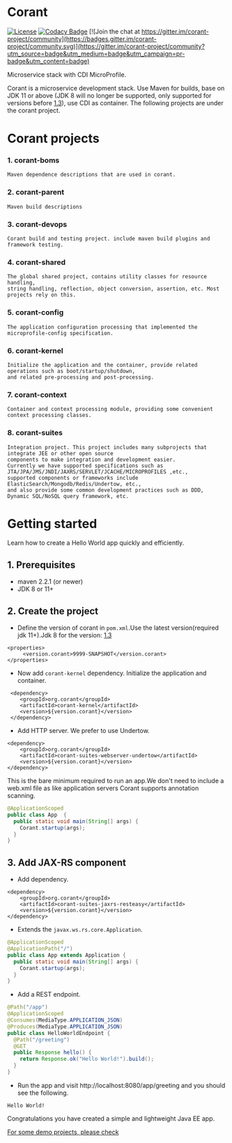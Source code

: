 # Corant

[![License](https://img.shields.io/:license-Apache2-blue.svg)](http://www.apache.org/licenses/LICENSE-2.0)
[![Codacy Badge](https://api.codacy.com/project/badge/Grade/7cfd816c14d94bbd9d34198fa0a306ab)](https://app.codacy.com/manual/finesoft/corant?utm_source=github.com&utm_medium=referral&utm_content=finesoft/corant&utm_campaign=Badge_Grade_Dashboard) [![Join the chat at https://gitter.im/corant-project/community](https://badges.gitter.im/corant-project/community.svg)](https://gitter.im/corant-project/community?utm_source=badge&utm_medium=badge&utm_campaign=pr-badge&utm_content=badge)

Microservice stack with CDI MicroProfile.

Corant is a microservice development stack. Use Maven for builds, base on JDK 11 or above
(JDK 8 will no longer be supported, only supported for versions before [1.3](https://github.com/finesoft/corant/tree/1.3)), use CDI as container.
The following projects are under the corant project.
# Corant projects
### 1. corant-boms
```text
Maven dependence descriptions that are used in corant.
```
### 2. corant-parent
```text
Maven build descriptions
```
### 3. corant-devops
```text
Corant build and testing project. include maven build plugins and framework testing.
``` 
### 4. corant-shared
```text
The global shared project, contains utility classes for resource handling, 
string handling, reflection, object conversion, assertion, etc. Most projects rely on this.    
``` 
### 5. corant-config
```text
The application configuration processing that implemented the microprofile-config specification.
``` 
### 6. corant-kernel
```text
Initialize the application and the container, provide related operations such as boot/startup/shutdown, 
and related pre-processing and post-processing.
``` 
### 7. corant-context 
```text
Container and context processing module, providing some convenient context processing classes.
```
### 8. corant-suites
```text
Integration project. This project includes many subprojects that integrate JEE or other open source 
components to make integration and development easier. 
Currently we have supported specifications such as JTA/JPA/JMS/JNDI/JAXRS/SERVLET/JCACHE/MICROPROFILES ,etc., 
supported components or frameworks include ElasticSearch/Mongodb/Redis/Undertow, etc., 
and also provide some common development practices such as DDD, Dynamic SQL/NoSQL query framework, etc.
``` 


# Getting started
Learn how to create a Hello World app quickly and efficiently.
## 1. Prerequisites
* maven 2.2.1 (or newer)
* JDK 8 or 11+
## 2. Create the project
* Define the version of corant in `pom.xml`.Use the latest version(required jdk 11+).Jdk 8 for the version: [1.3](https://github.com/finesoft/corant/tree/1.3)
```
<properties>
     <version.corant>9999-SNAPSHOT</version.corant>
</properties>
```
* Now add `corant-kernel` dependency. Initialize the application and container.
```
 <dependency>
    <groupId>org.corant</groupId>
    <artifactId>corant-kernel</artifactId>
    <version>${version.corant}</version>
 </dependency>
``` 
* Add HTTP server. We prefer to use Undertow.
```
<dependency>
    <groupId>org.corant</groupId>
    <artifactId>corant-suites-webserver-undertow</artifactId>
    <version>${version.corant}</version>
</dependency>
```
This is the bare minimum required to run an app.We don't need to include a web.xml file as like application servers Corant supports annotation scanning.
```java
@ApplicationScoped
public class App  {
  public static void main(String[] args) {
    Corant.startup(args);
  }
}
```
## 3. Add JAX-RS component
* Add dependency.
```
<dependency>
    <groupId>org.corant</groupId>
    <artifactId>corant-suites-jaxrs-resteasy</artifactId>
    <version>${version.corant}</version>
</dependency>
```
* Extends the `javax.ws.rs.core.Application`.
```java
@ApplicationScoped
@ApplicationPath("/")
public class App extends Application {
  public static void main(String[] args) {
    Corant.startup(args);
  }
}
```
* Add a REST endpoint.
```java
@Path("/app")
@ApplicationScoped
@Consumes(MediaType.APPLICATION_JSON)
@Produces(MediaType.APPLICATION_JSON)
public class HelloWorldEndpoint {
  @Path("/greeting")
  @GET
  public Response hello() {
    return Response.ok("Hello World!").build();
  }
}
```
* Run the app and visit http://localhost:8080/app/greeting and you should see the following.
```
Hello World!
```
Congratulations you have created a simple and lightweight Java EE app.

[For some demo projects, please check](https://github.com/sushuaihao/corant-demo)
